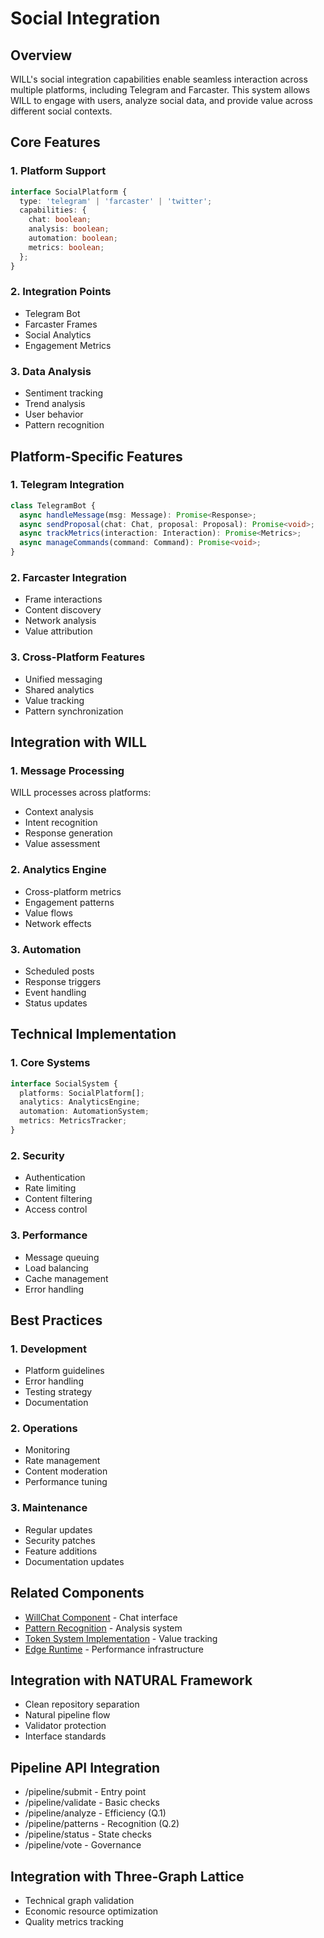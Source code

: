 # Social Integration

## Overview
WILL's social integration capabilities enable seamless interaction across multiple platforms, including Telegram and Farcaster. This system allows WILL to engage with users, analyze social data, and provide value across different social contexts.

## Core Features

### 1. Platform Support
```typescript
interface SocialPlatform {
  type: 'telegram' | 'farcaster' | 'twitter';
  capabilities: {
    chat: boolean;
    analysis: boolean;
    automation: boolean;
    metrics: boolean;
  };
}
```

### 2. Integration Points
- Telegram Bot
- Farcaster Frames
- Social Analytics
- Engagement Metrics

### 3. Data Analysis
- Sentiment tracking
- Trend analysis
- User behavior
- Pattern recognition

## Platform-Specific Features

### 1. Telegram Integration
```typescript
class TelegramBot {
  async handleMessage(msg: Message): Promise<Response>;
  async sendProposal(chat: Chat, proposal: Proposal): Promise<void>;
  async trackMetrics(interaction: Interaction): Promise<Metrics>;
  async manageCommands(command: Command): Promise<void>;
}
```

### 2. Farcaster Integration
- Frame interactions
- Content discovery
- Network analysis
- Value attribution

### 3. Cross-Platform Features
- Unified messaging
- Shared analytics
- Value tracking
- Pattern synchronization

## Integration with WILL

### 1. Message Processing
WILL processes across platforms:
- Context analysis
- Intent recognition
- Response generation
- Value assessment

### 2. Analytics Engine
- Cross-platform metrics
- Engagement patterns
- Value flows
- Network effects

### 3. Automation
- Scheduled posts
- Response triggers
- Event handling
- Status updates

## Technical Implementation

### 1. Core Systems
```typescript
interface SocialSystem {
  platforms: SocialPlatform[];
  analytics: AnalyticsEngine;
  automation: AutomationSystem;
  metrics: MetricsTracker;
}
```

### 2. Security
- Authentication
- Rate limiting
- Content filtering
- Access control

### 3. Performance
- Message queuing
- Load balancing
- Cache management
- Error handling

## Best Practices

### 1. Development
- Platform guidelines
- Error handling
- Testing strategy
- Documentation

### 2. Operations
- Monitoring
- Rate management
- Content moderation
- Performance tuning

### 3. Maintenance
- Regular updates
- Security patches
- Feature additions
- Documentation updates

## Related Components
- [WillChat Component](WillChat-Component) - Chat interface
- [Pattern Recognition](Pattern-Recognition) - Analysis system
- [Token System Implementation](Token-System-Implementation) - Value tracking
- [Edge Runtime](Edge-Runtime) - Performance infrastructure


## Integration with NATURAL Framework
- Clean repository separation
- Natural pipeline flow
- Validator protection
- Interface standards

## Pipeline API Integration
- /pipeline/submit - Entry point
- /pipeline/validate - Basic checks
- /pipeline/analyze - Efficiency (Q.1)
- /pipeline/patterns - Recognition (Q.2)
- /pipeline/status - State checks
- /pipeline/vote - Governance

## Integration with Three-Graph Lattice
- Technical graph validation
- Economic resource optimization
- Quality metrics tracking